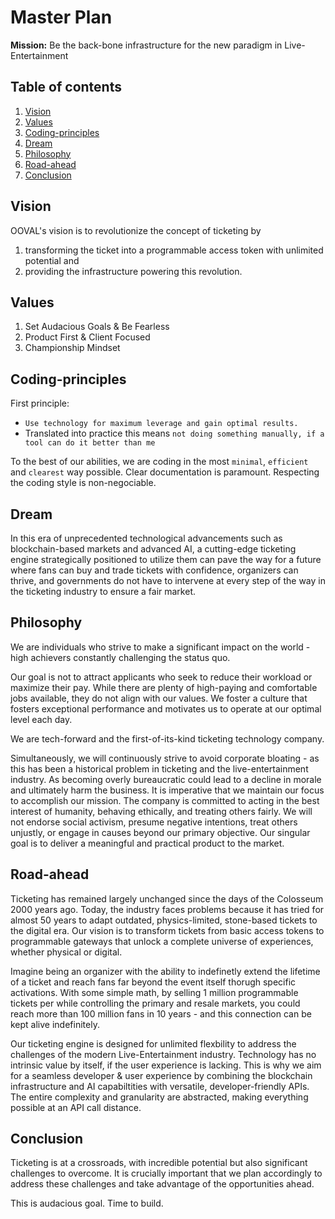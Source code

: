 # Master Plan
**Mission:** Be the back-bone infrastructure for the new paradigm in Live-Entertainment

## Table of contents
1. [Vision](#vision)
2. [Values](#values)
3. [Coding-principles](#coding-principles)
4. [Dream](#dream)
5. [Philosophy](#philosophy)
6. [Road-ahead](#road-ahead)
7. [Conclusion](#conclusion)

## Vision
OOVAL's vision is to revolutionize the concept of ticketing by

1) transforming the ticket into a programmable access token with unlimited potential and 
2) providing the infrastructure powering this revolution. 

## Values
1. Set Audacious Goals & Be Fearless
2. Product First & Client Focused
3. Championship Mindset

## Coding-principles

First principle:
- `Use technology for maximum leverage and gain optimal results.`
- Translated into practice this means `not doing something manually, if a tool can do it better than me`

To the best of our abilities, we are coding in the most `minimal`, `efficient` and `clearest` way possible. Clear documentation is paramount. Respecting the coding style is non-negociable.

## Dream

In this era of unprecedented technological advancements such as blockchain-based markets and advanced AI, a cutting-edge ticketing engine strategically positioned to utilize them can pave the way for a future where fans can buy and trade tickets with confidence, organizers can thrive, and governments do not have to intervene at every step of the way in the ticketing industry to ensure a fair market.

## Philosophy
We are individuals who strive to make a significant impact on the world - high achievers constantly challenging the status quo.

Our goal is not to attract applicants who seek to reduce their workload or maximize their pay. While there are plenty of high-paying and comfortable jobs available, they do not align with our values. We foster a culture that fosters exceptional performance and motivates us to operate at our optimal level each day.

We are tech-forward and the first-of-its-kind ticketing technology company.

Simultaneously, we will continuously strive to avoid corporate bloating - as this has been a historical problem in ticketing and the live-entertainment industry.  As becoming overly bureaucratic could lead to a decline in morale and ultimately harm the business. It is imperative that we maintain our focus to accomplish our mission. The company is committed to acting in the best interest of humanity, behaving ethically, and treating others fairly. We will not endorse social activism, presume negative intentions, treat others unjustly, or engage in causes beyond our primary objective. Our singular goal is to deliver a meaningful and practical product to the market.

## Road-ahead

Ticketing has remained largely unchanged since the days of the Colosseum 2000 years ago. Today, the industry faces problems because it has tried for almost 50 years to adapt outdated, physics-limited, stone-based tickets to the digital era. Our vision is to transform tickets from basic access tokens to programmable gateways that unlock a complete universe of experiences, whether physical or digital.

Imagine being an organizer with the ability to indefinetly extend the lifetime of a ticket and reach fans far beyond the event itself thorugh specific activations. With some simple math, by selling 1 million programmable tickets per while controlling the primary and resale markets, you could reach more than 100 million fans in 10 years - and this connection can be kept alive indefinitely.

Our ticketing engine is designed for unlimited flexbility to address the challenges of the modern Live-Entertainment industry. Technology has no intrinsic value by itself, if the user experience is lacking. This is why we aim for a seamless developer & user experience by combining the blockchain infrastructure and AI capabiltities with versatile, developer-friendly APIs. The entire complexity and granularity are abstracted, making everything possible at an API call distance.


## Conclusion

Ticketing is at a crossroads, with incredible potential but also significant challenges to overcome. It is crucially important that we plan accordingly to address these challenges and take advantage of the opportunities ahead.

This is audacious goal. Time to build.
